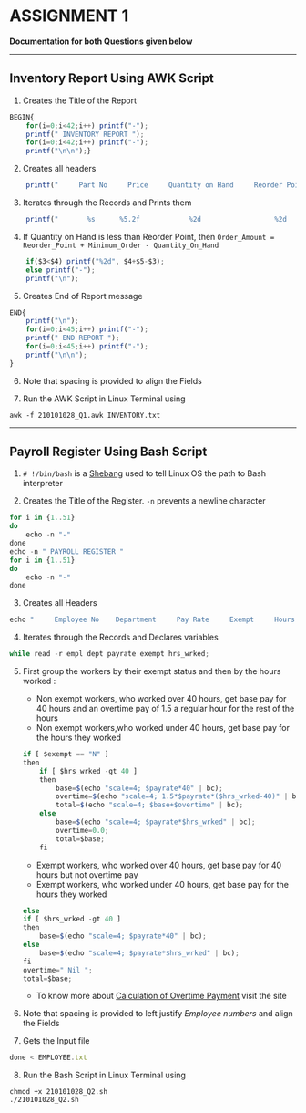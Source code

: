 # **ASSIGNMENT 1**
**Documentation for both Questions given below**

---
## Inventory Report Using AWK Script

1. Creates the Title of the Report
``` js
BEGIN{
    for(i=0;i<42;i++) printf("-");
    printf(" INVENTORY REPORT ");
    for(i=0;i<42;i++) printf("-");
    printf("\n\n");}
```

2. Creates all headers
``` js
    printf("     Part No     Price     Quantity on Hand     Reorder Point     Minimum Order     Order Amount \n");
```

3. Iterates through the Records and Prints them
``` js
    printf("       %s      %5.2f            %2d                  %2d                %2d               ", $1,$2,$3,$4,$5);
```

4. If Quantity on Hand is less than Reorder Point,
then `Order_Amount = Reorder_Point + Minimum_Order - Quantity_On_Hand`
``` js
    if($3<$4) printf("%2d", $4+$5-$3);
    else printf("-");
    printf("\n");
```

5. Creates End of Report message
``` js
END{
    printf("\n");
    for(i=0;i<45;i++) printf("-");
    printf(" END REPORT ");
    for(i=0;i<45;i++) printf("-");
    printf("\n\n");
}
```

6. Note that spacing is provided to align the Fields

7. Run the AWK Script in Linux Terminal using
``` 
awk -f 210101028_Q1.awk INVENTORY.txt
```

---
## Payroll Register Using Bash Script

1. `# !/bin/bash` is a [Shebang](https://bash.cyberciti.biz/guide/Shebang) used to tell Linux OS the path to Bash interpreter

2. Creates the Title of the Register. `-n` prevents a newline character
``` js
for i in {1..51}
do
    echo -n "-"
done
echo -n " PAYROLL REGISTER "
for i in {1..51}
do
    echo -n "-"
done
```

3. Creates all Headers
``` js
echo "     Employee No    Department     Pay Rate     Exempt     Hours Worked     Base Pay     Overtime Pay     Total Pay"
```

4. Iterates through the Records and Declares variables
``` js
while read -r empl dept payrate exempt hrs_wrked;
```

5. First group the workers by their exempt status and then by the hours worked :
    - Non exempt workers, who worked over 40 hours, get base pay for 40 hours and an overtime pay of 1.5 a regular hour for the rest of the hours
    - Non exempt workers,who worked under 40 hours, get base pay for the hours they worked
    ``` js
    if [ $exempt == "N" ]
    then
        if [ $hrs_wrked -gt 40 ]
        then
            base=$(echo "scale=4; $payrate*40" | bc);
            overtime=$(echo "scale=4; 1.5*$payrate*($hrs_wrked-40)" | bc);
            total=$(echo "scale=4; $base+$overtime" | bc);
        else
            base=$(echo "scale=4; $payrate*$hrs_wrked" | bc);
            overtime=0.0;
            total=$base;
        fi
    ```
    - Exempt workers, who worked over 40 hours, get base pay for 40 hours but not overtime pay
    - Exempt workers, who worked under 40 hours, get base pay for the hours they worked
    ``` js
    else
    if [ $hrs_wrked -gt 40 ]
    then
        base=$(echo "scale=4; $payrate*40" | bc);
    else
        base=$(echo "scale=4; $payrate*$hrs_wrked" | bc);
    fi
    overtime=" Nil ";
    total=$base;
    ```
    - To know more about [Calculation of Overtime Payment](https://www.indeed.com/career-advice/pay-salary/how-to-calculate-time-and-a-half) visit the site

6. Note that spacing is provided to left justify _Employee numbers_ and align the Fields

7. Gets the Input file
``` js
done < EMPLOYEE.txt
```

8. Run the Bash Script in Linux Terminal using
```
chmod +x 210101028_Q2.sh
./210101028_Q2.sh
```